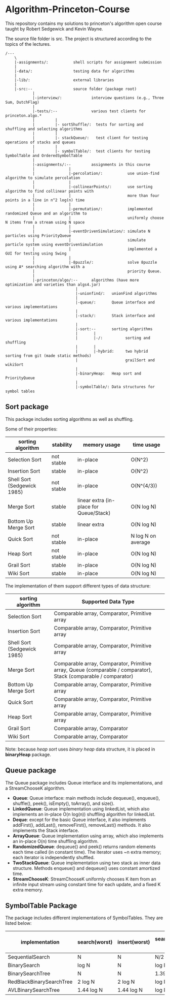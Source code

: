 # Algorithm-Princeton-Course

This repository contains my solutions to princeton's algorithm open course taught by Robert Sedgewick and Kevin Wayne.

The source file folder is src.
The project is structured according to the topics of the lectures.

```{}
/---
    \
    |-assignments/:           shell scripts for assignment submission
    |
    |-data/:                  testing data for algorithms
    |
    |-lib/:                   external libraries
    |
    |-src:--                  source folder (package root)
            |
            |-interview/:             interview questions (e.g., Three Sum, DutchFlag)
            |
            |-tests/:--               various test clients for princeton.algo.*
            |         |
            |         |- sortShuffle/:  tests for sorting and shuffling and selecting algorithms
            |         |
            |         |- stackQueue/:   test client for testing operations of stacks and queues
            |         |
            |         |- symbolTable/:  test clients for testing SymbolTable and OrderedSymbolTable
            |
            |-assignments/:--         assignments in this course
            |               |
            |               |-percolation/:           use union-find algorithm to simulate percolation
            |               |
            |               |-collinearPoints/:       use sorting algorithm to find collinear points with
            |               |                         more than four points in a line in n^2 log(n) time
            |               |
            |               |-permutation/:           implemented randomized Queue and an algorithm to
            |               |                         uniformly choose N items from a stream using N space
            |               |
            |               |-eventDrivenSimulation/: simulate N particles using PriorityQueue
            |               |                         simulate particle system using eventDrivenSimulation
            |               |                         implemented a GUI for testing using Swing
            |               |
            |               |-8puzzle/:               solve 8puzzle using A* searching algorithm with a
            |                                         priority Queue.
            |
            |-princeton/algo/:--      algorithms (have more optimization and varieties than algs4.jar)
                               |
                               |-unionfind/:   unionFind algorithms
                               |
                               |-queue/:       Queue interface and various implementations
                               |
                               |-stack/:       Stack interface and various implementations
                               |
                               |-sort:--       sorting algorithms
                               |       |
                               |       |-/:          sorting and shuffling
                               |       |
                               |       |-hybrid:     two hybrid sorting from git (made static methods)
                               |                     grailSort and wikiSort
                               |
                               |-binaryHeap:   Heap sort and PriorityQueue
                               |
                               |-symbolTable/: Data structures for symbol tables
```

## Sort package

This package includes sorting algorithms as well as shuffling.

Some of their properties:

| sorting algorithm           | stability  | memory usage | time usage         |
| --------------------------- | ---------- | ------------ | ----------         |
| Selection Sort              | not stable | in-place     | O(N^2)             |
| Insertion Sort              |     stable | in-place     | O(N^2)             |
| Shell Sort (Sedgewick 1985) | not stable | in-place     | O(N^(4/3))         |
| Merge Sort                  |     stable | linear extra (in-place for Queue/Stack) | O(N log N)         |
| Bottom Up Merge Sort        |     stable | linear extra | O(N log N)         |
| Quick Sort                  | not stable | in-place     | N log N on average |
| Heap Sort                   | not stable | in-place     | O(N log N)         |
| Grail Sort                  |     stable | in-place     | O(N log N)         |
| Wiki Sort                   |     stable | in-place     | O(N log N)         |

The implementation of them support different types of data structure:

| sorting algorithm           | Supported Data Type                           |
| --------------------------- | --------------------------------------------- |
| Selection Sort              | Comparable array, Comparator, Primitive array |
| Insertion Sort              | Comparable array, Comparator, Primitive array |
| Shell Sort (Sedgewick 1985) | Comparable array, Comparator, Primitive array |
| Merge Sort                  | Comparable array, Comparator, Primitive array, Queue (comparable / comparator), Stack (comparable / comparator) |
| Bottom Up Merge Sort        | Comparable array, Comparator, Primitive array |
| Quick Sort                  | Comparable array, Comparator, Primitive array |
| Heap Sort                   | Comparable array, Comparator, Primitive array |
| Grail Sort                  | Comparable array, Comparator                  |
| Wiki Sort                   | Comparable array, Comparator                  |

Note: because _heap sort_ uses _binary heap_ data structure, it is placed in **binaryHeap** package.

## Queue package

The Queue package includes Queue interface and its implementations, and a StreamChooseK algorithm.

- **Queue**: Queue interface: main methods include dequeue(), enqueue(), shuffle(), peek(), isEmpty(), toArray(), and size().
- **LinkedQueue**: Queue implementation using linkedList, which also implements an in-place O(n log(n)) shuffling algorithm for linkedList.
- **Deque**: except for the basic Queue interface, it also implements addFirst(), addLast(), removeFirst(), removeLast() methods. It also implements the Stack interface.
- **ArrayQueue**: Queue implementation using array, which also implements an in-place O(n) time shuffling algorithm.
- **RandomizedQueue**: dequeue() and peek() returns random elements each time called (in constant time). The iterator uses ~n extra memory; each iterator is independently shuffled.
- **TwoStackQueue**: Queue implementation using two stack as inner data structure. Methods enqueue() and dequeue() uses constant amortized time.
- **StreamChooseK**: StreamChooseK uniformly chooses K item from an infinite input stream using constant time for each update, and a fixed K extra memory.

## SymbolTable Package

The package includes different implementations of SymbolTables. They are listed below:

| implementation           | search(worst) | insert(worst) | search(average hit) | insert(average) | efficient ordered operations |
| ------------------------ | ------------- | ------------- | ------------------- | --------------- | ---------------------------- |
| SequentialSearch         | N             | N             | N/2                 | N               | no                           |
| BinarySearch             | log N         | N             | log N               | N/2             | yes                          |
| BinarySearchTree         | N             | N             | 1.39 log N          | 1.39 log N      | yes                          |
| RedBlackBinarySearchTree | 2 log N       | 2 log N       | log N               | log N           | yes                          |
| AVLBinarySearchTree      | 1.44 log N    | 1.44 log N    | log N               | log N           | yes                          |
